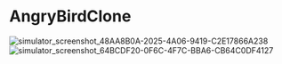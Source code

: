 # AngryBirdClone

![simulator_screenshot_48AA8B0A-2025-4A06-9419-C2E17866A238](https://user-images.githubusercontent.com/72483443/233972530-8ac7efd9-5409-4e69-91c2-97487fd91624.png)
![simulator_screenshot_64BCDF20-0F6C-4F7C-BBA6-CB64C0DF4127](https://user-images.githubusercontent.com/72483443/233972732-6dbbeccc-a85a-4932-9584-85fc5a6dd182.png)
